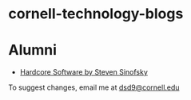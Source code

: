 # cornell-technology-blogs
# Alumni
* [Hardcore Software by Steven Sinofsky](https://hardcoresoftware.learningbyshipping.com/)

To suggest changes, email me at dsd9@cornell.edu
